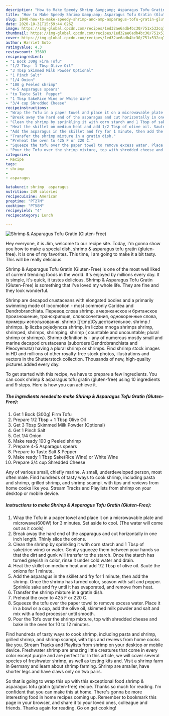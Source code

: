 ```yaml
---
description: "How to Make Speedy Shrimp &amp;amp; Asparagus Tofu Gratin (Gluten-Free)"
title: "How to Make Speedy Shrimp &amp;amp; Asparagus Tofu Gratin (Gluten-Free)"
slug: 1040-how-to-make-speedy-shrimp-and-amp-asparagus-tofu-gratin-gluten-free
date: 2020-10-31T15:59:44.026Z
image: https://img-global.cpcdn.com/recipes/1ed32ae6adb4bc30/751x532cq70/shrimp-asparagus-tofu-gratin-gluten-free-recipe-main-photo.jpg
thumbnail: https://img-global.cpcdn.com/recipes/1ed32ae6adb4bc30/751x532cq70/shrimp-asparagus-tofu-gratin-gluten-free-recipe-main-photo.jpg
cover: https://img-global.cpcdn.com/recipes/1ed32ae6adb4bc30/751x532cq70/shrimp-asparagus-tofu-gratin-gluten-free-recipe-main-photo.jpg
author: Harriet Soto
ratingvalue: 4.3
reviewcount: 35603
recipeingredient:
- "1 Bock 300g Firm Tofu"
- "1/2 Tbsp  1 Tbsp Olive Oil"
- "3 Tbsp Skimmed Milk Powder Optional"
- "1 Pinch Salt"
- "1/4 Onion"
- "100 g Peeled shrimp"
- "4-5 Asparagus spears"
- "to Taste Salt  Pepper"
- "1 Tbsp SakeRice Wine or White Wine"
- "3/4 cup Shredded Cheese"
recipeinstructions:
- "Wrap the Tofu in a paper towel and place it on a microwavable plate and microwave(600W) for 3 minutes. Set aside to cool. (The water will come out as it cools)"
- "Break away the hard end of the asparagus and cut horizontally in one inch length. Thinly slice the onions."
- "Clean the shrimp by sprinkling it with corn starch and 1 Tbsp of sake(rice wine) or water. Gently squeeze them between your hands so that the dirt and gunk will transfer to the starch. Once the starch has turned greyish in color, rinse it under cold water and drain."
- "Heat the skillet on medium heat and add 1/2 Tbsp of olive oil. Sauté the onions for 1 minute."
- "Add the asparagus in the skillet and fry for 1 minute, then add the shrimp. Once the shrimp has turned color, season with salt and pepper. Sprinkle sake and fry until it has evaporated, and remove from heat."
- "Transfer the shrimp mixture in a gratin dish."
- "Preheat the oven to 425 F or 220 C."
- "Squeeze the tofu over the paper towel to remove excess water. Place it in a bowl or a cup, add the olive oil, skimmed milk powder and salt and mix with a food processor until smooth."
- "Pour the Tofu over the shrimp mixture, top with shredded cheese and bake in the oven for 10 to 12 minutes."
categories:
- Recipe
tags:
- shrimp
- 
- asparagus

katakunci: shrimp  asparagus 
nutrition: 249 calories
recipecuisine: American
preptime: "PT27M"
cooktime: "PT58M"
recipeyield: "4"
recipecategory: Lunch

---
```



![Shrimp &amp; Asparagus Tofu Gratin (Gluten-Free)](https://img-global.cpcdn.com/recipes/1ed32ae6adb4bc30/751x532cq70/shrimp-asparagus-tofu-gratin-gluten-free-recipe-main-photo.jpg)

Hey everyone, it is Jim, welcome to our recipe site. Today, I'm gonna show you how to make a special dish, shrimp &amp; asparagus tofu gratin (gluten-free). It is one of my favorites. This time, I am going to make it a bit tasty. This will be really delicious.

Shrimp &amp; Asparagus Tofu Gratin (Gluten-Free) is one of the most well liked of current trending foods in the world. It's enjoyed by millions every day. It is simple, it's quick, it tastes delicious. Shrimp &amp; Asparagus Tofu Gratin (Gluten-Free) is something that I've loved my whole life. They are fine and they look wonderful.

Shrimp are decapod crustaceans with elongated bodies and a primarily swimming mode of locomotion - most commonly Caridea and Dendrobranchiata. Перевод слова shrimp, американское и британское произношение, транскрипция, словосочетания, однокоренные слова, примеры использования. shrimp [ʃrɪmp]Существительное. shrimp / shrimps. lp liczba pojedyncza shrimp, lm liczba mnoga shrimps shrimp, shrimped, shrimps, shrimping. shrimp ( countable and uncountable; plural shrimp or shrimps). Shrimp definition is - any of numerous mostly small and marine decapod crustaceans (suborders Dendrobranchiata and Pleocyemata) having a plural shrimp or shrimps. Find shrimp stock images in HD and millions of other royalty-free stock photos, illustrations and vectors in the Shutterstock collection. Thousands of new, high-quality pictures added every day.


To get started with this recipe, we have to prepare a few ingredients. You can cook shrimp &amp; asparagus tofu gratin (gluten-free) using 10 ingredients and 9 steps. Here is how you can achieve it.

<!--inarticleads1-->

##### The ingredients needed to make Shrimp &amp; Asparagus Tofu Gratin (Gluten-Free):

1. Get 1 Bock (300g) Firm Tofu
1. Prepare 1/2 Tbsp + 1 Tbsp Olive Oil
1. Get 3 Tbsp Skimmed Milk Powder (Optional)
1. Get 1 Pinch Salt
1. Get 1/4 Onion
1. Make ready 100 g Peeled shrimp
1. Prepare 4-5 Asparagus spears
1. Prepare to Taste Salt &amp; Pepper
1. Make ready 1 Tbsp Sake(Rice Wine) or White Wine
1. Prepare 3/4 cup Shredded Cheese


Any of various small, chiefly marine. A small, underdeveloped person, most often male. Find hundreds of tasty ways to cook shrimp, including pasta and shrimp, grilled shrimp, and shrimp scampi, with tips and reviews from home cooks like you. Stream Tracks and Playlists from shrimp on your desktop or mobile device. 

<!--inarticleads2-->

##### Instructions to make Shrimp &amp; Asparagus Tofu Gratin (Gluten-Free):

1. Wrap the Tofu in a paper towel and place it on a microwavable plate and microwave(600W) for 3 minutes. Set aside to cool. (The water will come out as it cools)
1. Break away the hard end of the asparagus and cut horizontally in one inch length. Thinly slice the onions.
1. Clean the shrimp by sprinkling it with corn starch and 1 Tbsp of sake(rice wine) or water. Gently squeeze them between your hands so that the dirt and gunk will transfer to the starch. Once the starch has turned greyish in color, rinse it under cold water and drain.
1. Heat the skillet on medium heat and add 1/2 Tbsp of olive oil. Sauté the onions for 1 minute.
1. Add the asparagus in the skillet and fry for 1 minute, then add the shrimp. Once the shrimp has turned color, season with salt and pepper. Sprinkle sake and fry until it has evaporated, and remove from heat.
1. Transfer the shrimp mixture in a gratin dish.
1. Preheat the oven to 425 F or 220 C.
1. Squeeze the tofu over the paper towel to remove excess water. Place it in a bowl or a cup, add the olive oil, skimmed milk powder and salt and mix with a food processor until smooth.
1. Pour the Tofu over the shrimp mixture, top with shredded cheese and bake in the oven for 10 to 12 minutes.


Find hundreds of tasty ways to cook shrimp, including pasta and shrimp, grilled shrimp, and shrimp scampi, with tips and reviews from home cooks like you. Stream Tracks and Playlists from shrimp on your desktop or mobile device. Freshwater shrimp are amazing little creatures that come in every color except purple and are perfect for In this article, we will cover several species of freshwater shrimp, as well as testing kits and. Visit a shrimp farm in Germany and learn about shrimp farming. Shrimp are smaller, have shorter legs and have claws only on two pairs. 

So that is going to wrap this up with this exceptional food shrimp &amp; asparagus tofu gratin (gluten-free) recipe. Thanks so much for reading. I'm confident that you can make this at home. There's gonna be more interesting food in home recipes coming up. Remember to bookmark this page in your browser, and share it to your loved ones, colleague and friends. Thanks again for reading. Go on get cooking!

